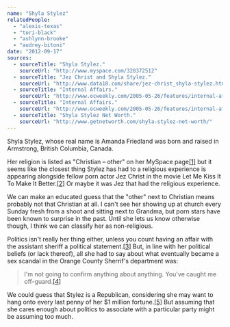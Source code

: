 ```yaml
---
name: "Shyla Stylez"
relatedPeople:
  - "alexis-texas"
  - "tori-black"
  - "ashlynn-brooke"
  - "audrey-bitoni"
date: "2012-09-17"
sources:
  - sourceTitle: "Shyla Stylez."
    sourceUrl: "http://www.myspace.com/328372512"
  - sourceTitle: "Jez Christ and Shyla Stylez."
    sourceUrl: "http://www.data18.com/share/jez-christ_shyla-stylez.html"
  - sourceTitle: "Internal Affairs."
    sourceUrl: "http://www.ocweekly.com/2005-05-26/features/internal-affairs/"
  - sourceTitle: "Internal Affairs."
    sourceUrl: "http://www.ocweekly.com/2005-05-26/features/internal-affairs/2/"
  - sourceTitle: "Shyla Stylez Net Worth."
    sourceUrl: "http://www.getnetworth.com/shyla-stylez-net-worth/"
---
```


Shyla Stylez, whose real name is Amanda Friedland was born and raised in Armstrong, British Columbia, Canada.

Her religion is listed as "Christian – other" on her MySpace page<a class="source-citation" href="#http://www.myspace.com/328372512" title="Shyla Stylez.">[1]</a> but it seems like the closest thing Stylez has had to a religious experience is appearing alongside fellow porn actor Jez Christ in the movie Let Me Kiss It To Make It Better.<a class="source-citation" href="#http://www.data18.com/share/jez-christ_shyla-stylez.html" title="Jez Christ and Shyla Stylez.">[2]</a> Or maybe it was Jez that had the religious experience.

We can make an educated guess that the "other" next to Christian means probably not that Christian at all. I can't see her showing up at church every Sunday fresh from a shoot and sitting next to Grandma, but porn stars have been known to surprise in the past. Until she lets us know otherwise though, I think we can classify her as non-religious.

Politics isn't really her thing either, unless you count having an affair with the assistant sheriff a political statement.<a class="source-citation" href="#http://www.ocweekly.com/2005-05-26/features/internal-affairs/" title="Internal Affairs.">[3]</a> But, in line with her political beliefs (or lack thereof), all she had to say about what eventually became a sex scandal in the Orange County Sherrif's department was:

>I'm not going to confirm anything about anything. You've caught me off-guard.<a class="source-citation" href="#http://www.ocweekly.com/2005-05-26/features/internal-affairs/2/" title="Internal Affairs.">[4]</a>

We could guess that Stylez is a Republican, considering she may want to hang onto every last penny of her $1 million fortune.<a class="source-citation" href="#http://www.getnetworth.com/shyla-stylez-net-worth/" title="Shyla Stylez Net Worth.">[5]</a> But assuming that she cares enough about politics to associate with a particular party might be assuming too much.